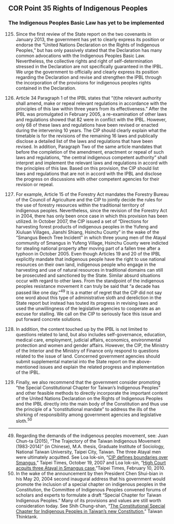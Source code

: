 ## COR Point 35 Rights of Indigenous Peoples

### The Indigenous Peoples Basic Law has yet to be implemented

<ol start="125">
  <li><p>Since the first review of the State report on the two covenants in January 2013, the government has yet to clearly express its position or endorse the “United Nations Declaration on the Rights of Indigenous Peoples,” but has only passively stated that the Declaration has many common advocations with the Indigenous Peoples Basic Law. Nevertheless, the collective rights and right of self-determination stressed in the Declaration are not specifically guaranteed in the IPBL. We urge the government to officially and clearly express its position regarding the Declaration and revise and strengthen the IPBL through the incorporation of the provisions for indigenous peoples rights contained in the Declaration.</p></li>

  <li><p>Article 34 Paragraph 1 of the IPBL states that “(t)he relevant authority shall amend, make or repeal relevant regulations in accordance with the principles of this law within three years from its effectiveness.” After the IPBL was promulgated in February 2005, a re-examination of other laws and regulations showed that 82 were in conflict with the IPBL. However, only 68 of these laws and regulations have been revised or enacted during the intervening 10 years. The CIP should clearly explain what the timetable is for the revisions of the remaining 16 laws and publically disclose a detailed list of the laws and regulations that have been revised. In addition, Paragraph Two of the same article mandates that before the completion of the amendment, enactment or repeal of such laws and regulations, “the central indigenous competent authority” shall interpret and implement the relevant laws and regulations in accord with the principles of this law. Based on this provision, the CIP should list laws and regulations that are not in accord with the IPBL and disclose the progress on discussions with other competent agencies for their revision or repeal.</p></li>

  <li><p>For example, Article 15 of the Forestry Act mandates the Forestry Bureau of the Council of Agriculture and the CIP to jointly decide the rules for the use of forestry resources within the traditional territory of indigenous peoples. Nevertheless, since the revision of the Forestry Act in 2004, there has only been once case in which this provision has been utilized. In October 2007, the CIP issued a set of “Directions for harvesting forest products of indigenous peoples in the Yufeng and Xiuluan Villages, Jianshi Shiang, Hsinchu County” in the wake of the “Smangus Beech Tree Incident” in which three young men of the Atayal community of Smangus in Yufeng Village, Hsinchu County were indicted for stealing national property after moving part of a fallen tree after a typhoon in October 2005. Even though Articles 19 and 20 of the IPBL explicitly mandate that indigenous people have the right to use national resources on their own land, indigenous people who engage in the harvesting and use of natural resources in traditional domains can still be prosecuted and sanctioned by the State. Similar absurd situations occur with regard to other laws. From the standpoint of the indigenous peoples resistance movement it can truly be said that “a decade has passed like one day.”<sup>49</sup> It is a matter of regret that the CIP did not say one word about this type of administrative sloth and dereliction in the State report but instead has touted its progress in revising laws and used the unwillingness of the legislative agencies to cooperate as an excuse for stalling. We call on the CIP to seriously face this issue and put forward concrete solutions.</p></li>

  <li><p>In addition, the content touched up by the IPBL is not limited to questions related to land, but also includes self-governance, education, medical care, employment, judicial affairs, economics, environmental protection and women and gender affairs. However, the CIP, the Ministry of the Interior and the Ministry of Finance only respond to questions related to the issue of land. Concerned government agencies should submit supplemental material into the State report on the above-mentioned issues and explain the related progress and implementation of the IPBL.</p></li>

  <li><p>Finally, we also recommend that the government consider promoting “the Special Constitutional Chapter for Taiwan’s Indigenous Peoples” and other feasible methods to directly incorporate the important content of the United Nations Declaration on the Rights of Indigenous Peoples and the IPBL directly into the main body of the Constitution and thus use the principle of a “constitutional mandate” to address the ills of the shirking of responsibility among government agencies and legislative sloth.<sup>50</sup></p></li>
</ol>

-----

<ol start="49">
  <li>Regarding the demands of the indigenous peoples movement, see: Juan Chun-ta (2015), “The Trajectory of the Taiwan Indigenous Movement (1983-2014)” (in Chinese), M.A. thesis, Graduate Institute of Sociology, National Taiwan University, Taipei City, Taiwan. The three Atayal men were ultimately acquitted. See Loa Iok-sin, “<a href="http://www.taipeitimes.com/News/taiwan/archives/2007/10/19/2003383782/" target="_blank">CIP defines boundaries over Smangus,</a>” Taipei Times, October 19, 2007 and Loa Iok-sin, “<a href="http://www.taipeitimes.com/News/taiwan/archives/2010/02/10/2003465656" target="_blank">High Court acquits three Atayal in Smangus case,</a>”Taipei Times, February 10, 2010.</li>
  <li>In the wake of the announcement by then President Chen Shui-bian in his May 20, 2004 second inaugural address that his government would promote the inclusion of a special chapter on indigenous peoples in the Constitution, the Committee of Indigenous Peoples convened forums of scholars and experts to formulate a draft “Special Chapter for Taiwan Indigenous Peoples.” Many of its provisions and values are still worth consideration today. See Shih Chung-shan, “<a href="http://goo.gl/57zKPh" target="_blank">The Constitutional Special Chapter for Indigenous Peoples in Taiwan’s new Constitution,</a>” Taiwan Thinktank.</li>
</ol>

